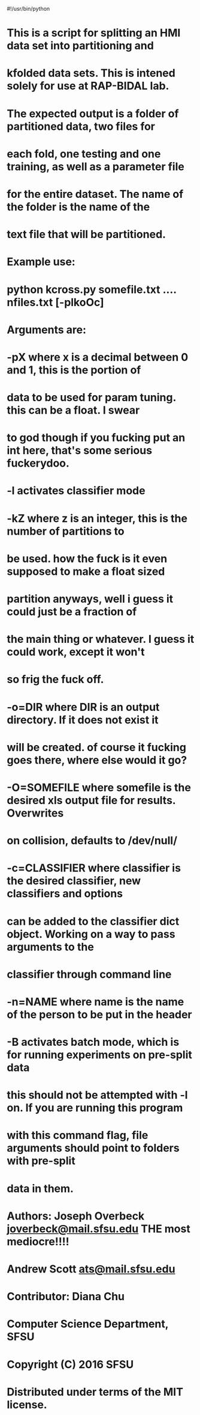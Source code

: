#!/usr/bin/python
#
# This is a script for splitting an HMI data set into partitioning and 
# kfolded data sets. This is intened solely for use at RAP-BIDAL lab.  
#
# The expected output is a folder of partitioned data, two files for
# each fold, one testing and one training, as well as a parameter file
# for the entire dataset. The name of the folder is the name of the
# text file that will be partitioned.
#
# Example use:
#
#    python kcross.py somefile.txt .... nfiles.txt [-plkoOc]
#
# Arguments are:
#
#   -pX where x is a decimal between 0 and 1, this is the portion of 
#       data to be used for param tuning. this can be a float. I swear
#       to god though if you fucking put an int here, that's some serious fuckerydoo.
#   
#   -l  activates classifier mode
#
#   -kZ where z is an integer, this is the number of partitions to 
#       be used. how the fuck is it even supposed to make a float sized
#       partition anyways, well i guess it could just be a fraction of
#       the main thing or whatever. I guess it could work, except it won't
#       so frig the fuck off.
#
#   -o=DIR where DIR is an output directory. If it does not exist it 
#       will be created. of course it fucking goes there, where else would it go?
#
#   -O=SOMEFILE where somefile is the desired xls output file for results. Overwrites
#      on collision, defaults to /dev/null/
#
#   -c=CLASSIFIER where classifier is the desired classifier, new classifiers and options
#      can be added to the classifier dict object. Working on a way to pass arguments to the
#      classifier through command line
#
#   -n=NAME where name is the name of the person to be put in the header
#   
#   -B activates batch mode, which is for running experiments on pre-split data
#      this should not be attempted with -l on. If you are running this program
#      with this command flag, file arguments should point to folders with pre-split
#      data in them.
#
#
#
# Authors: Joseph Overbeck <joverbeck@mail.sfsu.edu> THE most mediocre!!!!
#          Andrew Scott <ats@mail.sfsu.edu>
# Contributor: Diana Chu
# Computer Science Department, SFSU
# Copyright (C) 2016 SFSU
#
# Distributed under terms of the MIT license.
# 
